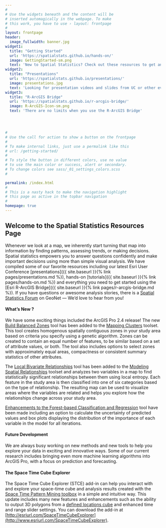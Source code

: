 ```yaml
---
#
# Use the widgets beneath and the content will be
# inserted automagically in the webpage. To make
# this work, you have to use › layout: frontpage
#
layout: frontpage
header:
  image_fullwidth: banner.jpg
widget1:
  title: "Getting Started"
  url: 'https://spatialstats.github.io/hands-on/'
  image: GettingStarted-sm.png
  text: 'New to Spatial Statistics? Check out these resources to get an overview of what we offer'
widget2:
  title: "Presentations"
  url: 'https://spatialstats.github.io/presentations/'
  image: presentations.jpg
  text: 'Looking for presentation videos and slides from UC or other events?'
widget3:
  title: "R-ArcGIS Bridge"
  url: 'https://spatialstats.github.io/r-arcgis-bridge/'
  image: R-ArcGIS-Icon-sm.png
  text: 'There are no limits when you use the R-ArcGIS Bridge'




#
# Use the call for action to show a button on the frontpage
#
# To make internal links, just use a permalink like this
# url: /getting-started/
#
# To style the button in different colors, use no value
# to use the main color or success, alert or secondary.
# To change colors see sass/_01_settings_colors.scss
#

permalink: /index.html
#
# This is a nasty hack to make the navigation highlight
# this page as active in the topbar navigation
#
homepage: true
---
```


## Welcome to the Spatial Statistics Resources Page



Whenever we look at a map, we inherently start turning that map into information by finding patterns, assessing trends, or making decisions. Spatial statistics empowers you to answer questions confidently and make important decisions using more than simple visual analysis. We have compiled some of our favorite resources including our latest Esri User Conference [presentations]({{ site.baseurl }}{% link pages/presentations.md %}), hands-on [tutorials]({{ site.baseurl }}{% link pages/hands-on.md %}) and everything you need to get started using the [Esri R-ArcGIS Bridge]({{ site.baseurl }}{% link pages/r-arcgis-bridge.md %}). If you have questions or awesome analysis stories, there is a [Spatial Statistics Forum](https://community.esri.com/community/gis/analysis/spatial-statistics) on GeoNet — We’d love to hear from you!

#### What’s New ?

We have some exciting things included the ArcGIS Pro 2.4 release! The new [Build Balanced Zones](https://pro.arcgis.com/en/pro-app/tool-reference/spatial-statistics/buildbalancedzones.htm) tool has been added to the [Mapping Clusters](https://pro.arcgis.com/en/pro-app/tool-reference/spatial-statistics/an-overview-of-the-mapping-clusters-toolset.htm) toolset. This tool creates homogenous spatially contiguous zones in your study area based on criteria you specify using a genetic algorithm. Zones can be created to contain an equal number of features, to be similar based on a set of attribute values, or both. The tool also includes options to select zones with approximately equal areas, compactness or consistent summary statistics of other attributes.  

The [Local Bivariate Relationships](https://pro.arcgis.com/en/pro-app/tool-reference/spatial-statistics/localbivariaterelationships.htm) tool has been added to the [Modeling Spatial Relationships](https://pro.arcgis.com/en/pro-app/tool-reference/spatial-statistics/an-overview-of-the-modeling-spatial-relationships-toolset.htm) toolset and analyzes two variables in a map to find statistically significant relationships between them using local entropy. Each feature in the study area is then classified into one of six categories based on the type of relationship. The resulting map can be used to visualize areas where the variables are related and helps you explore how the relationships change across your study area.

[Enhancements to the Forest-based Classification and Regression](https://pro.arcgis.com/en/pro-app/tool-reference/spatial-statistics/forestbasedclassificationregression.htm) tool have been made including an option to calculate the uncertainty of predicted values and box plots displaying the distribution of the importance of each variable in the model for all iterations.

#### Future Development

We are always busy working on new methods and new tools to help you explore your data in exciting and innovative ways. Some of our current research includes bringing even more machine learning algorithms into ArcGIS Pro, with a focus on prediction and forecasting.

#### The Space Time Cube Explorer
The Space Time Cube Explorer (STCE) add-in can help you interact with and explore your space-time cube and analysis results created with the [Space Time Pattern Mining toolbox](http://pro.arcgis.com/en/pro-app/tool-reference/space-time-pattern-mining/an-overview-of-the-space-time-pattern-mining-toolbox.htm) in a simple and intuitive way.  This update includes many new features and enhancements such as the ability to output 3D polygons from a [defined locations cube](http://pro.arcgis.com/en/pro-app/tool-reference/space-time-pattern-mining/createcubefromdefinedlocations.htm) and enhanced time and range slider settings. You can download the add-in at [http://esriurl.com/SpaceTimeCubeExplorer](http://www.esriurl.com/SpaceTimeCubeExplorer).


